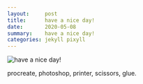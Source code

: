 ```yaml
---
layout:     post
title:      have a nice day!
date:       2020-05-08
summary:    have a nice day!
categories: jekyll pixyll
---
```

![have a nice day!](https://i.imgur.com/OMBoqx0.png)

procreate, photoshop, printer, scissors, glue.
